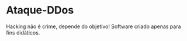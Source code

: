 # Ataque-DDos
Hacking não é crime, depende do objetivo!
Software criado apenas para fins didáticos.
